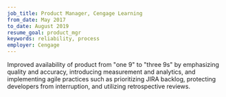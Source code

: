 ```yaml
---
job_title: Product Manager, Cengage Learning
from_date: May 2017
to_date: August 2019
resume_goal: product_mgr
keywords: reliability, process
employer: Cengage
---
```

Improved availability of product from "one 9" to "three 9s" by emphasizing quality and accuracy, introducing measurement and analytics, and implementing agile practices such as prioritizing JIRA backlog, protecting developers from interruption, and utilizing retrospective reviews.
